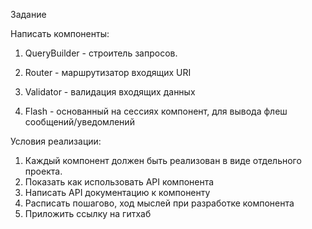 Задание

Написать компоненты:

1. QueryBuilder - строитель запросов.

2. Router - маршрутизатор входящих URI

3. Validator - валидация входящих данных

4. Flash - основанный на сессиях компонент, для вывода флеш сообщений/уведомлений



Условия реализации:

1. Каждый компонент должен быть реализован в виде отдельного проекта. 
2. Показать как использовать API компонента
3. Написать API документацию к компоненту
4. Расписать пошагово, ход мыслей при разработке компонента
5. Приложить ссылку на гитхаб
